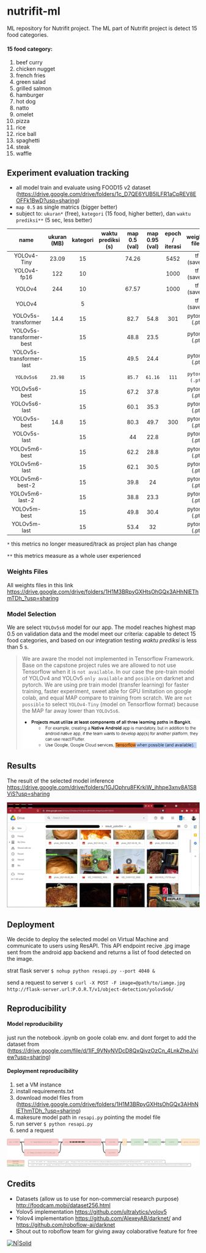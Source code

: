 # nutrifit-ml
ML repository for Nutrifit project. The ML part of Nutrifit project is detect 15 food categories.

#### 15 food category:
1. beef curry
2. chicken nugget
3. french fries
4. green salad
5. grilled salmon
6. hamburger
7. hot dog
8. natto
9. omelet
10. pizza
11. rice
12. rice ball
13. spaghetti
14. steak
15. waffle

## Experiment evaluation tracking
- all model train and evaluate using FOOD15 v2 dataset (https://drive.google.com/drive/folders/1c_D7QE6YUB5ILFR1aCpREV8EOFFk1BwD?usp=sharing)
- `map 0.5` as single matrics (bigger better)
- subject to: `ukuran*` (free), `kategori` (15 food, higher better), dan `waktu prediksi**` (5 sec, less better)

|           name           | ukuran (MB) | kategori | waktu prediksi (s) | map 0.5 (val) | map 0.95 (val) | epoch / iterasi |weights files|
|:------------------------:|:-----------:|:--------:|:------------------:|:-------------:|:--------------:|:---------------:|:-----------:|
| YOLOv4-Tiny              |       23.09 |       15 |                    | 74.26         |                |            5452 |  tf (saved) |
| YOLOv4-fp16              |         122 |       10 |                    |               |                |            1000 |  tf (saved) |
| YOLOv4                   |         244 |       10 |                    | 67.57         |                |            1000 |  tf (saved) |
| YOLOv4                   |             |        5 |                    |               |                |                 |  tf (saved) |
| YOLOv5s-transformer      |        14.4 |       15 |                    | 82.7          | 54.8           |             301 |pytorch (.pt)|
| YOLOv5s-transformer-best |             |       15 |                    | 48.8          | 23.5           |                 |pytorch (.pt)|
| YOLOv5s-transformer-last |             |       15 |                    | 49.5          | 24.4           |                 |pytorch (.pt)|
| `YOLOv5s6`               |     `23.98` |      `15`|                    | `85.7`        | `61.16`        |            `111`|`pytorch (.pt)`|
| YOLOv5s6-best            |             |       15 |                    | 67.2          | 37.8           |                 |pytorch (.pt)|
| YOLOv5s6-last            |             |       15 |                    | 60.1          | 35.3           |                 |pytorch (.pt)|
| YOLOv5s-best             |        14.8 |       15 |                    | 80.3          | 49.7           |             300 |pytorch (.pt)|
| YOLOv5s-last             |             |       15 |                    | 44            | 22.8           |                 |pytorch (.pt)|
| YOLOv5m6-best            |             |       15 |                    | 62.2          | 28.8           |                 |pytorch (.pt)|
| YOLOv5m6-last            |             |       15 |                    | 62.1          | 30.5           |                 |pytorch (.pt)|
| YOLOv5m6-best-2          |             |       15 |                    | 39.8          | 24             |                 |pytorch (.pt)|
| YOLOv5m6-last-2          |             |       15 |                    | 38.8          | 23.3           |                 |pytorch (.pt)|
| YOLOv5m-best             |             |       15 |                    | 49.8          | 30.4           |                 |pytorch (.pt)|
| YOLOv5m-last             |             |       15 |                    | 53.4          | 32             |                 |pytorch (.pt)|

`*` this metrics no longer measured/track as project plan has change

`**` this metrics measure as a whole user experienced

### Weights Files
All weights files in this link https://drive.google.com/drive/folders/1H1M3BRpyGXHtsOhGQx3AHhNlEThmTDh_?usp=sharing 

### Model Selection
We are select `YOLOv5s6` model for our app. 
The model reaches highest map 0.5 on validation data and the model meet our criteria: capable to detect 15 food categories, 
and based on our integration testing *waktu prediksi* is less than 5 s. 

> We are aware the model not implemented in Tensorflow Framework. Base on the capstone project rules we are allowed to not use Tensorflow when it is `not available`. In our case the pre-train model of YOLOv4 and YOLOv5 `only available` and `posible` on darknet and pytorch. We are using pre train model (transfer learning) for faster training, faster experiment, sweet able for GPU limitation on google colab, and equal MAP compare to training from scratch. We are `not possible` to select `YOLOv4-Tiny` (model on Tensorflow format) because the MAP far away lower than `YOLOv5s6`.
> 
> ![capstone rules](https://raw.githubusercontent.com/hamzahmhmmd/nutrifit-ml/master/capstone-rules.jpg)

## Results
The result of the selected model inference https://drive.google.com/drive/folders/1GJOphru8FKrkiW_ihhpe3xnv8A1S8ViS?usp=sharing

[![N|Solid](https://raw.githubusercontent.com/hamzahmhmmd/nutrifit-ml/master/results.jpg?token=ALAAYUGUXFY2CQOPGJUQ32TAXU6VA)]()

## Deployment
We decide to deploy the selected model on Virtual Machine and communicate to users using ResAPI.
This API endpoint recive .jpg image sent from the android app backend and returns a list of food detected on the image.

strat flask server `$ nohup python resapi.py --port 4040 &`

send a request to server `$ curl -X POST -F image=@path/to/iamge.jpg http://flask-server.url:P.O.R.T/v1/object-detection/yolov5s6/`

## Reproducibility
#### Model reproducibility
just run the notebook .ipynb on goole colab env. and dont forget to add the dataset from (https://drive.google.com/file/d/1lF_9VNyNVDcD8QxQivzOzCn_4LnkZheJ/view?usp=sharing)
#### Deployment reproducibility
1. set a VM instance
2. install requirements.txt
3. download model files from (https://drive.google.com/drive/folders/1H1M3BRpyGXHtsOhGQx3AHhNlEThmTDh_?usp=sharing)
4. makesure model path in `resapi.py` pointing the model file
5. run server `$ python resapi.py`
6. send a request

[![N|Solid](https://raw.githubusercontent.com/hamzahmhmmd/nutrifit-ml/master/resAPI.jpg?token=ALAAYUEI3L6ZDQAO3GXSRPTAXU6J2)]()

## Credits
- Datasets (allow us to use for non-commercial research purpose) http://foodcam.mobi/dataset256.html
- Yolov5 implementation https://github.com/ultralytics/yolov5
- Yolov4 implementation https://github.com/AlexeyAB/darknet/ and https://github.com/roboflow-ai/darknet
- Shout out to roboflow team for giving away colaborative feature for free

[![N|Solid](https://mirrors.creativecommons.org/presskit/buttons/88x31/png/by-nc.png)]()
